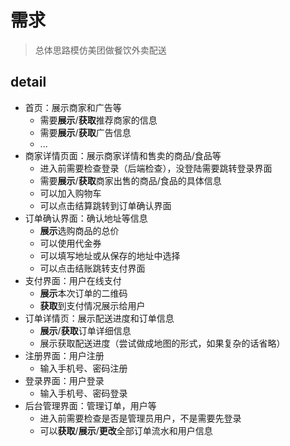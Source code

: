 # 需求

> 总体思路模仿美团做餐饮外卖配送

## detail

+ 首页：展示商家和广告等
    + 需要**展示**/**获取**推荐商家的信息
    + 需要**展示**/**获取**广告信息
    + ...
+ 商家详情页面：展示商家详情和售卖的商品/食品等
    + 进入前需要检查登录（后端检查），没登陆需要跳转登录界面
    + 需要**展示**/**获取**商家出售的商品/食品的具体信息
    + 可以加入购物车
    + 可以点击结算跳转到订单确认界面
+ 订单确认界面：确认地址等信息
    + **展示**选购商品的总价
    + 可以使用代金券
    + 可以填写地址或从保存的地址中选择
    + 可以点击结账跳转支付界面
+ 支付界面：用户在线支付
    + **展示**本次订单的二维码
    + **获取**到支付情况展示给用户
+ 订单详情页：展示配送进度和订单信息
    + **展示**/**获取**订单详细信息
    + 展示获取配送进度（尝试做成地图的形式，如果复杂的话省略）
+ 注册界面：用户注册
    + 输入手机号、密码注册
+ 登录界面：用户登录
    + 输入手机号、密码登录
+ 后台管理界面：管理订单，用户等
    + 进入前需要检查是否是管理员用户，不是需要先登录
    + 可以**获取**/**展示**/**更改**全部订单流水和用户信息

